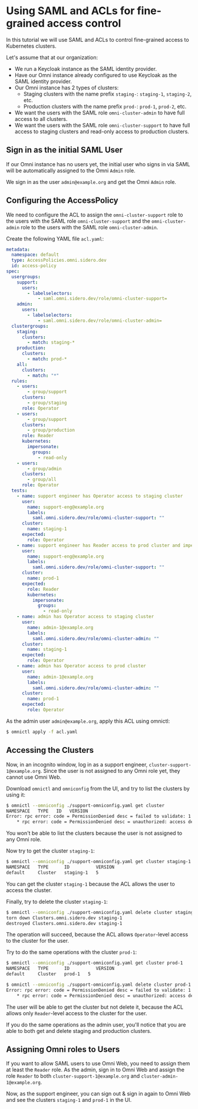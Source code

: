 # Using SAML and ACLs for fine-grained access control

In this tutorial we will use SAML and ACLs to control fine-grained access to Kubernetes clusters.

Let's assume that at our organization:

- We run a Keycloak instance as the SAML identity provider.
- Have our Omni instance already configured to use Keycloak as the SAML identity provider.
- Our Omni instance has 2 types of clusters:
  - Staging clusters with the name prefix `staging-`: `staging-1`, `staging-2`, etc.
  - Production clusters with the name prefix `prod-`: `prod-1`, `prod-2`, etc.
- We want the users with the SAML role `omni-cluster-admin` to have full access to all clusters.
- We want the users with the SAML role `omni-cluster-support` to have full access to staging clusters and read-only access to production clusters.

## Sign in as the initial SAML User

If our Omni instance has no users yet, the initial user who signs in via SAML will be automatically assigned to the Omni `Admin` role.

We sign in as the user `admin@example.org` and get the Omni `Admin` role.

## Configuring the AccessPolicy

We need to configure the ACL to assign the `omni-cluster-support` role to the users with the SAML role `omni-cluster-support` and
the `omni-cluster-admin` role to the users with the SAML role `omni-cluster-admin`.

Create the following YAML file `acl.yaml`:

```yaml
metadata:
  namespace: default
  type: AccessPolicies.omni.sidero.dev
  id: access-policy
spec:
  usergroups:
    support:
      users:
        - labelselectors:
            - saml.omni.sidero.dev/role/omni-cluster-support=
    admin:
      users:
        - labelselectors:
            - saml.omni.sidero.dev/role/omni-cluster-admin=
  clustergroups:
    staging:
      clusters:
        - match: staging-*
    production:
      clusters:
        - match: prod-*
    all:
      clusters:
        - match: "*"
  rules:
    - users:
        - group/support
      clusters:
        - group/staging
      role: Operator
    - users:
        - group/support
      clusters:
        - group/production
      role: Reader
      kubernetes:
        impersonate:
          groups:
            - read-only
    - users:
        - group/admin
      clusters:
        - group/all
      role: Operator
  tests:
    - name: support engineer has Operator access to staging cluster
      user:
        name: support-eng@example.org
        labels:
          saml.omni.sidero.dev/role/omni-cluster-support: ""
      cluster:
        name: staging-1
      expected:
        role: Operator
    - name: support engineer has Reader access to prod cluster and impersonates read-only group
      user:
        name: support-eng@example.org
        labels:
          saml.omni.sidero.dev/role/omni-cluster-support: ""
      cluster:
        name: prod-1
      expected:
        role: Reader
        kubernetes:
          impersonate:
            groups:
              - read-only
    - name: admin has Operator access to staging cluster
      user:
        name: admin-1@example.org
        labels:
          saml.omni.sidero.dev/role/omni-cluster-admin: ""
      cluster:
        name: staging-1
      expected:
        role: Operator
    - name: admin has Operator access to prod cluster
      user:
        name: admin-1@example.org
        labels:
          saml.omni.sidero.dev/role/omni-cluster-admin: ""
      cluster:
        name: prod-1
      expected:
        role: Operator
```

As the admin user `admin@example.org`, apply this ACL using omnictl:

```bash
$ omnictl apply -f acl.yaml
```

## Accessing the Clusters

Now, in an incognito window, log in as a support engineer, `cluster-support-1@example.org`.
Since the user is not assigned to any Omni role yet, they cannot use Omni Web.

Download `omnictl` and `omniconfig` from the UI, and try to list the clusters by using it:
```bash
$ omnictl --omniconfig ./support-omniconfig.yaml get cluster
NAMESPACE   TYPE   ID   VERSION
Error: rpc error: code = PermissionDenied desc = failed to validate: 1 error occurred:
	* rpc error: code = PermissionDenied desc = unauthorized: access denied: insufficient role: "None"
```

You won't be able to list the clusters because the user is not assigned to any Omni role.

Now try to get the cluster `staging-1`:
```bash
$ omnictl --omniconfig ./support-omniconfig.yaml get cluster staging-1
NAMESPACE   TYPE      ID          VERSION
default     Cluster   staging-1   5
```

You can get the cluster `staging-1` because the ACL allows the user to access the cluster.

Finally, try to delete the cluster `staging-1`:
```bash
$ omnictl --omniconfig ./support-omniconfig.yaml delete cluster staging-1
torn down Clusters.omni.sidero.dev staging-1
destroyed Clusters.omni.sidero.dev staging-1
```

The operation will succeed, because the ACL allows `Operator`-level access to the cluster for the user.

Try to do the same operations with the cluster `prod-1`:
```bash
$ omnictl --omniconfig ./support-omniconfig.yaml get cluster prod-1
NAMESPACE   TYPE      ID          VERSION
default     Cluster   prod-1   5

$ omnictl --omniconfig ./support-omniconfig.yaml delete cluster prod-1
Error: rpc error: code = PermissionDenied desc = failed to validate: 1 error occurred:
	* rpc error: code = PermissionDenied desc = unauthorized: access denied: insufficient role: "Reader"
```

The user will be able to get the cluster but not delete it, because the ACL allows only `Reader`-level access to the cluster for the user.

If you do the same operations as the admin user, you'll notice that you are able to both get and delete staging and production clusters.

## Assigning Omni roles to Users

If you want to allow SAML users to use Omni Web, you need to assign them at least the `Reader` role.
As the admin, sign in to Omni Web and assign the role `Reader` to both `cluster-support-1@example.org` and `cluster-admin-1@example.org`.

Now, as the support engineer, you can sign out & sign in again to Omni Web and see the clusters `staging-1` and `prod-1` in the UI.
